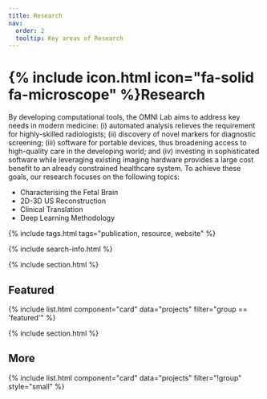 ```yaml
---
title: Research
nav:
  order: 2
  tooltip: Key areas of Research
---
```


# {% include icon.html icon="fa-solid fa-microscope" %}Research

By developing computational tools, the OMNI Lab aims to address key needs in modern medicine: (i) automated analysis relieves the requirement for highly-skilled radiologists; (ii) discovery of novel markers for diagnostic screening; (iii) software for portable devices, thus broadening access to high-quality care in the developing world; and (iv) investing in sophisticated software while leveraging existing imaging hardware provides a large cost benefit to an already constrained healthcare system. To achieve these goals, our research focuses on the following topics:

- Characterising the Fetal Brain
- ⁠⁠2D-3D US Reconstruction
- Clinical Translation
- ⁠⁠Deep Learning Methodology

{% include tags.html tags="publication, resource, website" %}

{% include search-info.html %}

{% include section.html %}

## Featured

{% include list.html component="card" data="projects" filter="group == 'featured'" %}

{% include section.html %}

## More

{% include list.html component="card" data="projects" filter="!group" style="small" %}
